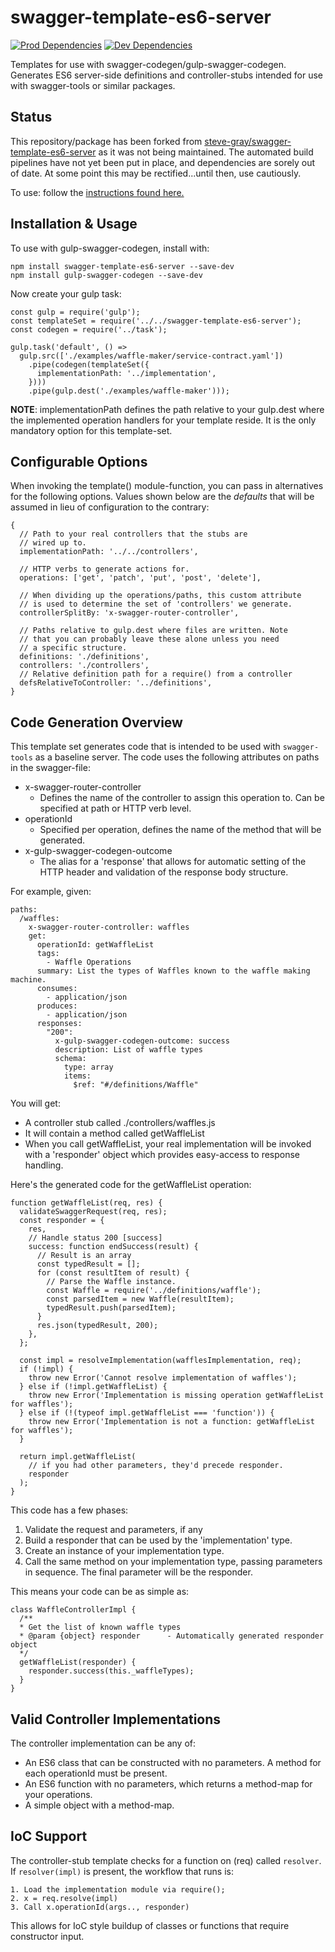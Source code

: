 # swagger-template-es6-server
[![Prod Dependencies](https://david-dm.org/fastbean-au/gulp-swagger-codegen/status.svg)](https://david-dm.org/fastbean-au/swagger-template-es6-server)
[![Dev Dependencies](https://david-dm.org/fastbean-au/gulp-swagger-codegen/dev-status.svg)](https://david-dm.org/fastbean-au/swagger-template-es6-server#info=devDependencies)

Templates for use with swagger-codegen/gulp-swagger-codegen. Generates ES6 
server-side definitions and controller-stubs intended for use with swagger-tools
or similar packages.

## Status
This repository/package has been forked from [steve-gray/swagger-template-es6-server](https://github.com/steve-gray/swagger-template-es6-server)
as it was not being maintained. The automated build pipelines have not yet been put in place, and
dependencies are sorely out of date. At some point this may be rectified...until then, use cautiously.

To use: follow the [instructions found here.](https://coderwall.com/p/q_gh-w/fork-and-patch-npm-moduels-hosted-on-github)

## Installation & Usage
To use with gulp-swagger-codegen, install with:

    npm install swagger-template-es6-server --save-dev
    npm install gulp-swagger-codegen --save-dev

Now create your gulp task:

    const gulp = require('gulp');
    const templateSet = require('../../swagger-template-es6-server');
    const codegen = require('../task');

    gulp.task('default', () =>
      gulp.src(['./examples/waffle-maker/service-contract.yaml'])
        .pipe(codegen(templateSet({
          implementationPath: '../implementation',
        })))
        .pipe(gulp.dest('./examples/waffle-maker')));

__NOTE__: implementationPath defines the path relative to your gulp.dest
where the implemented operation handlers for your template reside. It is
the only mandatory option for this template-set.

## Configurable Options
When invoking the template() module-function, you can pass in alternatives
for the following options. Values shown below are the _defaults_ that will be
assumed in lieu of configuration to the contrary:

    {
      // Path to your real controllers that the stubs are
      // wired up to.
      implementationPath: '../../controllers',
      
      // HTTP verbs to generate actions for.
      operations: ['get', 'patch', 'put', 'post', 'delete'],

      // When dividing up the operations/paths, this custom attribute
      // is used to determine the set of 'controllers' we generate.
      controllerSplitBy: 'x-swagger-router-controller',

      // Paths relative to gulp.dest where files are written. Note
      // that you can probably leave these alone unless you need
      // a specific structure.
      definitions: './definitions',
      controllers: './controllers',
      // Relative definition path for a require() from a controller
      defsRelativeToController: '../definitions',
    }

## Code Generation Overview
This template set generates code that is intended to be used with `swagger-tools`
as a baseline server. The code uses the following attributes on paths in the swagger-file:

  - x-swagger-router-controller
    - Defines the name of the controller to assign this operation to. Can be specified at path
      or HTTP verb level.
  - operationId
    - Specified per operation, defines the name of the method that will be generated.
  - x-gulp-swagger-codegen-outcome
    - The alias for a 'response' that allows for automatic setting of the HTTP header and
      validation of the response body structure.

For example, given:

    paths:
      /waffles:
        x-swagger-router-controller: waffles
        get:
          operationId: getWaffleList
          tags:
            - Waffle Operations
          summary: List the types of Waffles known to the waffle making machine.
          consumes:
            - application/json
          produces:
            - application/json
          responses:
            "200":
              x-gulp-swagger-codegen-outcome: success
              description: List of waffle types
              schema:
                type: array
                items:
                  $ref: "#/definitions/Waffle"

You will get:

  - A controller stub called ./controllers/waffles.js
  - It will contain a method called getWaffleList
  - When you call getWaffleList, your real implementation will be invoked with a 'responder'
    object which provides easy-access to response handling.

Here's the generated code for the getWaffleList operation:

    function getWaffleList(req, res) {
      validateSwaggerRequest(req, res);
      const responder = {
        res,
        // Handle status 200 [success]
        success: function endSuccess(result) {
          // Result is an array
          const typedResult = [];
          for (const resultItem of result) {
            // Parse the Waffle instance.
            const Waffle = require('../definitions/waffle');
            const parsedItem = new Waffle(resultItem);
            typedResult.push(parsedItem);
          }
          res.json(typedResult, 200);
        },
      };

      const impl = resolveImplementation(wafflesImplementation, req);
      if (!impl) {
        throw new Error('Cannot resolve implementation of waffles');
      } else if (!impl.getWaffleList) {
        throw new Error('Implementation is missing operation getWaffleList for waffles');
      } else if (!(typeof impl.getWaffleList === 'function')) {
        throw new Error('Implementation is not a function: getWaffleList for waffles');
      }

      return impl.getWaffleList(
        // if you had other parameters, they'd precede responder.
        responder
      );
    }

This code has a few phases:

  1. Validate the request and parameters, if any
  2. Build a responder that can be used by the 'implementation' type.
  3. Create an instance of your implementation type.
  4. Call the same method on your implementation type, passing parameters
     in sequence. The final parameter will be the responder.

This means your code can be as simple as:

    class WaffleControllerImpl {
      /**
      * Get the list of known waffle types
      * @param {object} responder      - Automatically generated responder object
      */
      getWaffleList(responder) {
        responder.success(this._waffleTypes);
      }
    }

## Valid Controller Implementations
The controller implementation can be any of:

  - An ES6 class that can be constructed with no parameters. A method
    for each operationId must be present.
  - An ES6 function with no parameters, which returns a method-map
    for your operations.
  - A simple object with a method-map.

## IoC Support
The controller-stub template checks for a function on (req) called `resolver`.
If `resolver(impl)` is present, the workflow that runs is:

    1. Load the implementation module via require();
    2. x = req.resolve(impl)
    3. Call x.operationId(args.., responder)

This allows for IoC style buildup of classes or functions that require
constructor input.